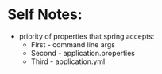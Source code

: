 # Self Notes:
* priority of properties that spring accepts:
  * First - command line args
  * Second - application.properties
  * Third - application.yml